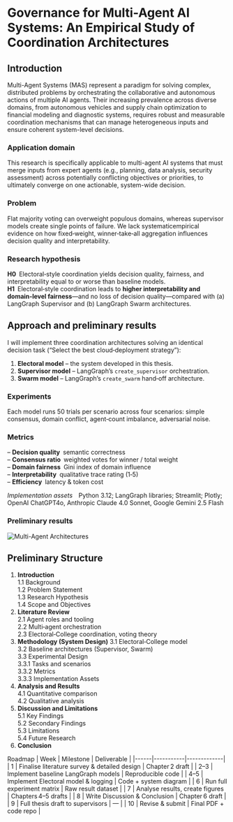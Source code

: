 # Governance for Multi-Agent AI Systems: An Empirical Study of Coordination Architectures

## Introduction
Multi-Agent Systems (MAS) represent a paradigm for solving complex, distributed problems by orchestrating the collaborative and autonomous actions of multiple AI agents. Their increasing prevalence across diverse domains, from autonomous vehicles and supply chain optimization to financial modeling and diagnostic systems, requires robust and measurable coordination mechanisms that can manage heterogeneous inputs and ensure coherent system-level decisions.

### Application domain
This research is specifically applicable to multi-agent AI systems that must merge inputs from expert agents (e.g., planning, data analysis, security assessment) across potentially conflicting objectives or priorities, to ultimately converge on one actionable, system-wide decision.

### Problem
Flat majority voting can overweight populous domains, whereas supervisor models create single points of failure. We lack systematicempirical evidence on how fixed‑weight, winner‑take‑all aggregation influences decision quality and interpretability.

### Research hypothesis  
**H0** Electoral‑style coordination yields decision quality, fairness, and interpretability equal to or worse than baseline models.  
**H1** Electoral‑style coordination leads to **higher interpretability and domain‑level fairness**—and no loss of decision quality—compared with (a) LangGraph Supervisor and (b) LangGraph Swarm architectures.  


## Approach and preliminary results
I will implement three coordination architectures solving an identical decision task (“Select the best cloud‑deployment strategy”):

1. **Electoral model** – the system developed in this thesis.  
2. **Supervisor model** – LangGraph’s `create_supervisor` orchestration.  
3. **Swarm model** – LangGraph’s `create_swarm` hand‑off architecture.

### Experiments
Each model runs 50 trials per scenario across four scenarios: simple consensus, domain conflict, agent‑count imbalance, adversarial noise.

### Metrics
– **Decision quality** semantic correctness  
– **Consensus ratio** weighted votes for winner / total weight  
– **Domain fairness** Gini index of domain influence  
– **Interpretability** qualitative trace rating (1‑5)  
– **Efficiency** latency & token cost  

*Implementation assets* Python 3.12; LangGraph libraries; Streamlit; Plotly; OpenAI ChatGPT4o, Anthropic Claude 4.0 Sonnet, Google Gemini 2.5 Flash

### Preliminary results
![Multi-Agent Architectures](https://langchain-ai.github.io/langgraph/concepts/img/multi_agent/architectures.png)


## Preliminary Structure
1. **Introduction**  
1.1 Background  
1.2 Problem Statement  
1.3 Research Hypothesis  
1.4 Scope and Objectives  
2. **Literature Review**  
2.1 Agent roles and tooling  
2.2 Multi‑agent orchestration  
2.3 Electoral‑College coordination, voting theory  
3. **Methodology (System Design)**
3.1 Electoral‑College model   
3.2 Baseline architectures (Supervisor, Swarm)   
3.3 Experimental Design  
    3.3.1 Tasks and scenarios  
    3.3.2 Metrics  
    3.3.3 Implementation Assets  
4. **Analysis and Results**  
4.1 Quantitative comparison  
4.2 Qualitative analysis  
5. **Discussion and Limitations**  
5.1 Key Findings  
5.2 Secondary Findings  
5.3 Limitations  
5.4 Future Research  
6. **Conclusion**  


Roadmap
| Week | Milestone | Deliverable |
|------|-----------|-------------|
| 1 | Finalise literature survey & detailed design | Chapter 2 draft |
| 2–3 | Implement baseline LangGraph models | Reproducible code |
| 4–5 | Implement Electoral model & logging | Code + system diagram |
| 6 | Run full experiment matrix | Raw result dataset |
| 7 | Analyse results, create figures | Chapters 4–5 drafts |
| 8 | Write Discussion & Conclusion | Chapter 6 draft |
| 9 | Full thesis draft to supervisors | — |
| 10 | Revise & submit | Final PDF + code repo |
